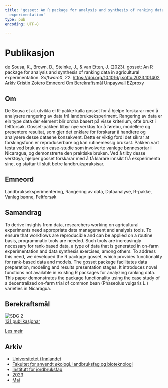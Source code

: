 ```yaml
---
title: 'gosset: An R package for analysis and synthesis of ranking data in agricultural
  experimentation'
type: pub
encoding: UTF-8

---
```

<h1>Publikasjon</h1>
<article id="csl-bib-container-9C8XEM2D" class="csl-bib-container">
  <div class="csl-bib-body"> <div class="csl-entry">de Sousa, K., Brown, D., Steinke, J., &#38; van Etten, J. (2023). gosset: An R package for analysis and synthesis of ranking data in agricultural experimentation. <i>SoftwareX</i>, <i>22</i>. <a href="https://doi.org/10.1016/j.softx.2023.101402">https://doi.org/10.1016/j.softx.2023.101402</a></div> </div>
  <div class="csl-bib-buttons">
    <a href="#taxonomy-article-9C8XEM2D" alt="archive" class="csl-bib-button">Arkiv</a>
    <a href="https://app.cristin.no/results/show.jsf?id=2147347" alt="Cristin" class="csl-bib-button">Cristin</a>
    <a href="http://zotero.org/groups/5881554/items/9C8XEM2D" alt="Zotero" class="csl-bib-button">Zotero</a>
    <a href="#keywords-article-9C8XEM2D" alt="keywords" class="csl-bib-button">Emneord</a>
    <a href="#about-article-9C8XEM2D" alt="about_pub" class="csl-bib-button">Om</a>
    <a href="#sdg-article-9C8XEM2D" alt="sdg" class="csl-bib-button">Berekraftsmål</a>
    <a href="http://www.softxjournal.com/article/S2352711023000985/pdf" alt="Unpaywall" class="csl-bib-button">Unpaywall</a>
    <a href="http://www.softxjournal.com/article/S2352711023000985/pdf" alt="EZproxy" class="csl-bib-button">EZproxy</a>
  </div>
  <div id="csl-bib-meta-container-9C8XEM2D"></div>
</article>
<div id="csl-bib-meta-9C8XEM2D" class="csl-bib-meta">
  <article id="about-article-9C8XEM2D" class="about_pub-article">
    <h1>Om</h1>
    De Sousa et al. utvikla ei R-pakke kalla gosset for å hjelpe forskarar med å analysere rangering av data frå landbrukseksperiment. Rangering av data er ein type data der element blir ordna basert på visse kriterium, ofte brukt i feltforsøk. Gosset-pakken tilbyr nye verktøy for å førebu, modellere og presentere resultat, som gjer det enklare for forskarar å handtere og analysere desse dataene konsekvent. Dette er viktig fordi det sikrar at forskingsfunn er reproduserbare og kan rutinemessig brukast. Pakken vart testa ved bruk av ein case-studie som involverte vanlege bønnesortar i Nicaragua, og demonstrerte den praktiske bruken. Ved å tilby desse verktøya, hjelper gosset forskarar med å få klarare innsikt frå eksperimenta sine, og støttar til slutt betre landbrukspraksisar.
  </article>
  <article id="keywords-article-9C8XEM2D" class="keywords-article">
    <h1>Emneord</h1>
    Landbrukseksperimentering, Rangering av data, Dataanalyse, R-pakke, Vanleg bønne, Feltforsøk
  </article>
  <article id="abstract-article-9C8XEM2D" class="abstract-article">
    <h1>Samandrag</h1>
    To derive insights from data, researchers working on agricultural experiments need appropriate data management and analysis tools. To ensure that workflows are reproducible and can be applied on a routine basis, programmatic tools are needed. Such tools are increasingly necessary for rank-based data, a type of data that is generated in on-farm experimentation and data synthesis exercises, among others. To address this need, we developed the R package gosset, which provides functionality for rank-based data and models. The gosset package facilitates data preparation, modeling and results presentation stages. It introduces novel functions not available in existing R packages for analyzing ranking data. This paper demonstrates the package functionality using the case study of a decentralized on-farm trial of common bean (Phaseolus vulgaris L.) varieties in Nicaragua.
  </article>
  <article id="sdg-article-9C8XEM2D" class="sdg-article">
    <h1>Berekraftsmål</h1>
    <div class="sdg-container"><div id="sdg2" class="sdg">
        <img src="{{< params subfolder >}}images/sdg/sdg02_nn.png" class="image" alt="SDG 2">
        <div class="sdg-overlay">
          <a href="/nn/archive/?key=?sdg=2#archive" class="sdg-publication-count"><span>131</span> publikasjonar</a>
          <p><a href="https://fn.no/om-fn/fns-baerekraftsmaal/utrydde-sult?lang=nno-NO" class="sdg-read-more">Les meir</a></p>
        </div>
      </div></div>
  </article>
  <article id="taxonomy-article-9C8XEM2D" class="taxonomy-article">
    <h1>Arkiv</h1>
    <ul>
      <li>
        <a href="/nn/archive/?key=3DCRN523">Universitetet i Innlandet</a>
      </li>
      <li>
        <a href="/nn/archive/?key=T77LXH6D">Fakultet for anvendt økologi, landbruksfag og bioteknologi</a>
      </li>
      <li>
        <a href="/nn/archive/?key=SSN4QLEC">Institutt for jordbruksfag</a>
      </li>
      <li>
        <a href="/nn/archive/?key=DRHXCX63">2023</a>
      </li>
      <li>
        <a href="/nn/archive/?key=GZWJBEF7">Mai</a>
      </li>
    </ul>
  </article>
</div>
